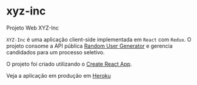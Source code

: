 # xyz-inc
Projeto Web XYZ-Inc

`XYZ-Inc` é uma aplicação client-side implementada em `React` com `Redux`. O projeto consome a API pública [Random User Generator](https://randomuser.me) e gerencia candidados para um processo seletivo.

O projeto foi criado utilizando o [Create React App](https://github.com/facebookincubator/create-react-app).

Veja a aplicação em produção em [Heroku](https://xyz-inc.herokuapp.com/)